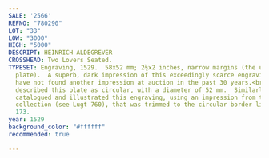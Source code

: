 ```yaml
---
SALE: '2566'
REFNO: "780290"
LOT: "33"
LOW: "3000"
HIGH: "5000"
DESCRIPT: HEINRICH ALDEGREVER
CROSSHEAD: Two Lovers Seated.
TYPESET: Engraving, 1529.  58x52 mm; 2½x2 inches, narrow margins (the uncut rectangular
  plate).  A superb, dark impression of this exceedingly scarce engraving.<br><br>We
  have not found another impression at auction in the past 30 years.<br><br>Bartsch
  described this plate as circular, with a diameter of 52 mm.  Similarly, Hollstein
  catalogued and illustrated this engraving, using an impression from the Detmold
  collection (see Lugt 760), that was trimmed to the circular border line and re-margined.  Bartsch
  173.
year: 1529
background_color: "#ffffff"
recommended: true

---
```

